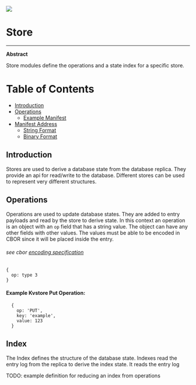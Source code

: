![](https://img.shields.io/badge/status-wip-orange.svg?style=flat-square)

# Store

-----

**Abstract**

Store modules define the operations and a state index for a specific store.

# Table of Contents

- [Introduction](#introduction)
- [Operations](#operations)
  - [Example Manifest](#example-manifest)
- [Manifest Address](#manifest-address)
  - [String Format](#address-string-format)
  - [Binary Format](#address-binary-format)

## Introduction

Stores are used to derive a database state from the database replica. They provide an api for read/write to the database. Different stores can be used to represent very different structures.

## Operations

Operations are used to update database states. They are added to entry payloads and read by the store to derive state. In this context an operation is an object with an `op` field that has a string value. The object can have any other fields with other values. The values must be able to be encoded in CBOR since it will be placed inside the entry.

###### see cbor [encoding specification](https://www.rfc-editor.org/rfc/rfc8949.html#name-specification-of-the-cbor-e)

```
{
  op: type 3
}
```


#### Example Kvstore Put Operation:

```
  {
    op: 'PUT',
    key: 'example',
    value: 123
  }
```

## Index

The Index defines the structure of the database state. Indexes read the entry log from the replica to derive the index state. It reads the entry log

TODO: example definition for reducing an index from operations
